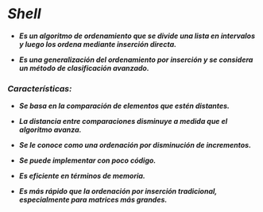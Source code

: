 # **_Shell_**

- **_Es un algoritmo de ordenamiento que se divide una lista en intervalos y luego los ordena mediante inserción directa._**
  
- **_Es una generalización del ordenamiento por inserción y se considera un método de clasificación avanzado._** 

### **_Características:_**

- **_Se basa en la comparación de elementos que estén distantes._**
  
- **_La distancia entre comparaciones disminuye a medida que el algoritmo avanza._**
  
- **_Se le conoce como una ordenación por disminución de incrementos._**
  
- **_Se puede implementar con poco código._**
  
- **_Es eficiente en términos de memoria._**

- **_Es más rápido que la ordenación por inserción tradicional, especialmente para matrices más grandes._**
